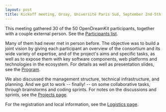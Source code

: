 ```yaml
---
layout: post
title: Kickoff meeting, Orsay, Université Paris Sud, September 2nd-5th of 2015
---
```


This meeting gathered 30 of the 50 OpenDreamKit participants, together
with a couple external person. See the [Participants
list](/meetings/2015-09-02-Kickoff/participants).

Many of them had never met in person before. The objective was to build
a joint vision by giving each participant an overview of the
consortium and its wide variety of expertise, and of the project's
aims and specific tasks, as well as to expose them with key software
components, web platforms and technologies in the ecosystem. For
details as well as presentation slides, see the
[Program](/meetings/2015-09-02-Kickoff/program).

We also discussed the management structure, technical infrastructure,
and planning. And we got to work -- finally! -- on some collaborative
tasks, through brainstorms and coding sprints. For notes on the
discussions and sprints, see the [Projects
page](/meetings/2015-09-02-Kickoff/projects).

For the registration and local information, see the [Logistics
page](/meetings/2015-09-02-Kickoff/logistics).

